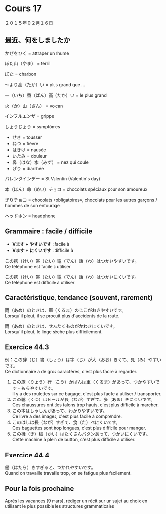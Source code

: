 Cours 17
==========

２０１５年０２月１６日

最近、何をしましたか
------------------

かぜをひく = attraper un rhume

ぼた山（やま） = terril

ぼた = charbon

〜より高（たか）い = plus grand que …

一（いち）番（ばん）高（たか）い = le plus grand

火（か）山（ざん） = volcan

インフルエンザ = grippe

しょうじょう = symptômes

* せき = tousser
* ねつ = fièvre
* はきけ = nausée
* いたみ = douleur
* 鼻（はな）水（みず） = nez qui coule
* げり = diarrhée

バレンタインデー = St Valentin (Valentin's day)

本（ほん）命（めい）チョコ = chocolats spéciaux pour son amoureux

ぎりチョコ = chocolats «obligatoires», chocolats pour les autres garçons / hommes de son entourage

ヘッドホン = headphone

Grammaire : facile / difficile
----------

* **Vます + やすいです** : facile à
* **Vます + にくいです** : difficile à

この携（けい）帯（たい）電（でん）話（わ）はつかいやすいです。      
Ce téléphone est facile à utiliser

この携（けい）帯（たい）電（でん）話（わ）はつかいにくいです。      
Ce téléphone est difficile à utiliser

Caractéristique, tendance (souvent, rarement)
--------------------------------

雨（あめ）のときは、車（くるま）のじこがおきやすいです。     
Lorsqu'il pleut, il se produit plus d'accidents de la route.

雨（あめ）のときは、せんたくものがかわきにくいです。     
Lorsqu'il pleut, le linge sèche plus difficilement.

Exercice 44.3
-------------

例：この辞（じ）書（しょう）は字（じ）が大（おお）きくて、見（み）やすいです。   
Ce dictionnaire a de gros caractères, c'est plus facile à regarder.

1. この旅（りょう）行（こう）かばんは車（くるま）があって、つかやすいです・もちやすいです。    
Il y a des roulettes sur ce bagage, c'est plus facile à utiliser / transporter.
2. この靴（くつ）はヒールが長（なが）すぎて、歩（ある）きにくいです。      
Ces chaussures ont des talons trop hauts, c'est plus difficile à marcher.
3. この本はしゃしんがあって、わかりやすいです。    
Ce livre a des images, c'est plus facile à comprendre.
4. このはしは長（なが）すぎて、食（た）べにくいです。     
Ces baguettes sont trop longues, c'est plus difficile pour manger.
5. この機（き）械（かい）はたくさんバタンあって、つかいにくいです。     
Cette machine à plein de button, c'est plus difficile à utiliser.

Exercice 44.4
--------------

働（はたら）きすぎると、つかれやすいです。      
Quand on travaille travaille trop, on se fatigue plus facilement.

Pour la fois prochaine
-------------------

Après les vacances (9 mars), rédiger un récit sur un sujet au choix en utilisant le plus possible les structures grammaticales